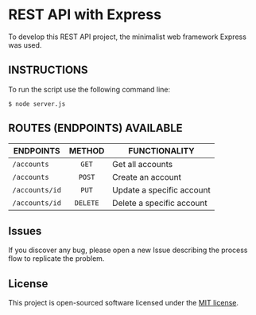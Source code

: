 # REST API with Express

To develop this REST API project, the minimalist web framework Express was used.

## INSTRUCTIONS

To run the script use the following command line:

```
$ node server.js
```

## ROUTES (ENDPOINTS) AVAILABLE

|ENDPOINTS  |METHOD  |FUNCTIONALITY |
|---|:---:|---|
|`/accounts`| `GET`| Get all accounts|
|`/accounts`| `POST`| Create an account|
|`/accounts/id`| `PUT`| Update a specific account|
|`/accounts/id`| `DELETE`| Delete a specific account|

## Issues

If you discover any bug, please  open a new Issue describing the process flow to replicate the problem.

## License

This project is open-sourced software licensed under the [MIT license](https://opensource.org/licenses/MIT).
